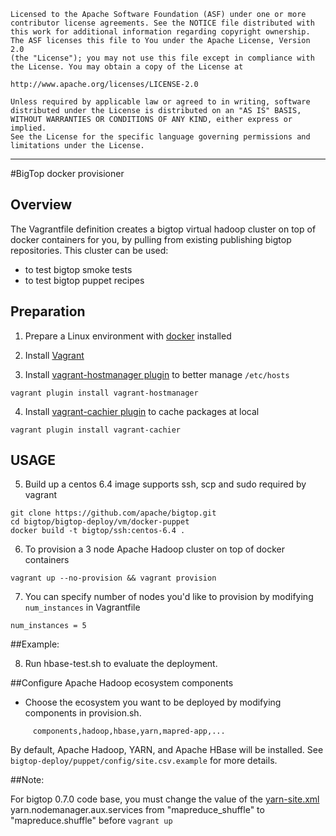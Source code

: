     Licensed to the Apache Software Foundation (ASF) under one or more
    contributor license agreements. See the NOTICE file distributed with
    this work for additional information regarding copyright ownership.
    The ASF licenses this file to You under the Apache License, Version 2.0
    (the "License"); you may not use this file except in compliance with
    the License. You may obtain a copy of the License at

    http://www.apache.org/licenses/LICENSE-2.0

    Unless required by applicable law or agreed to in writing, software
    distributed under the License is distributed on an "AS IS" BASIS,
    WITHOUT WARRANTIES OR CONDITIONS OF ANY KIND, either express or implied.
    See the License for the specific language governing permissions and
    limitations under the License.

------------------------------------------------------------------------------------------------------------------------------------------------------

#BigTop docker provisioner

## Overview

The Vagrantfile definition creates a bigtop virtual hadoop cluster on top of docker containers for you, by pulling from existing publishing bigtop repositories.
This cluster can be used:

- to test bigtop smoke tests
- to test bigtop puppet recipes

## Preparation

1) Prepare a Linux environment with [docker](https://docs.docker.com/installation/#installation) installed

2) Install [Vagrant](https://www.vagrantup.com/downloads.html)

3) Install [vagrant-hostmanager plugin](https://github.com/smdahlen/vagrant-hostmanager) to better manage `/etc/hosts`

```
vagrant plugin install vagrant-hostmanager
```

4) Install [vagrant-cachier plugin](https://github.com/fgrehm/vagrant-cachier) to cache packages at local

```
vagrant plugin install vagrant-cachier
```

## USAGE

5) Build up a centos 6.4 image supports ssh, scp and sudo required by vagrant

```
git clone https://github.com/apache/bigtop.git
cd bigtop/bigtop-deploy/vm/docker-puppet
docker build -t bigtop/ssh:centos-6.4 .
```

6) To provision a 3 node Apache Hadoop cluster on top of docker containers

```
vagrant up --no-provision && vagrant provision
```

7) You can specify number of nodes you'd like to provision by modifying `num_instances` in Vagrantfile

```
num_instances = 5
```

##Example:

8) Run hbase-test.sh to evaluate the deployment.

##Configure Apache Hadoop ecosystem components
* Choose the ecosystem you want to be deployed by modifying components in provision.sh.

```
     components,hadoop,hbase,yarn,mapred-app,...
```

By default, Apache Hadoop, YARN, and Apache HBase will be installed.
See `bigtop-deploy/puppet/config/site.csv.example` for more details.

##Note:

For bigtop 0.7.0 code base, you must change the value of the [yarn-site.xml](https://github.com/apache/bigtop/blob/master/bigtop-deploy/puppet/modules/hadoop/templates/yarn-site.xml) yarn.nodemanager.aux.services from "mapreduce_shuffle" to "mapreduce.shuffle" before `vagrant up`
